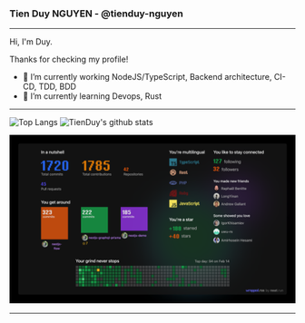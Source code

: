 ### Tien Duy NGUYEN - @tienduy-nguyen
---

Hi, I'm Duy.

Thanks for checking my profile!


- 🔭 I’m currently working NodeJS/TypeScript, Backend architecture, CI-CD, TDD, BDD
- 🌱 I’m currently learning Devops, Rust

---
![Top Langs](https://github-readme-stats.vercel.app/api/top-langs/?username=tienduy-nguyen&theme=gruvbox&langs_count=5&hide=html,css,scss,TSQL,VBA)
![TienDuy's github stats](https://github-readme-stats.vercel.app/api?username=tienduy-nguyen&show_icons=true&count_private=true&line_height=40&theme=gruvbox)

![Github Wrapped](images/wrapped_tienduy-nguyen.png)

---
<!--
**tienduy-nguyen/tienduy-nguyen** is a ✨ _special_ ✨ repository because its `README.md` (this file) appears on your GitHub profile.
[![Top Langs](https://github-readme-stats.vercel.app/api/top-langs/?username=tienduy-nguyen&theme=dracula)](https://github.com/tienduy-nguyen/tienduy-nguyen)
![Top Langs](https://github-readme-stats.vercel.app/api/top-langs/?username=tienduy-nguyen&theme=blue-green&count_private=true)

![Top Langs](https://github-readme-stats.vercel.app/api/top-langs/?username=tienduy-nguyen&theme=blue-green&count_private=true&langs_count=12&hide=html,css,scss,TSQL,VBA)



Here are some ideas to get you started:

- 🔭 I’m currently working on ...
- 🌱 I’m currently learning ...
- 👯 I’m looking to collaborate on ...
- 🤔 I’m looking for help with ...
- 💬 Ask me about ...
- 📫 How to reach me: ...
- 😄 Pronouns: ...
- ⚡ Fun fact: ...
-->
